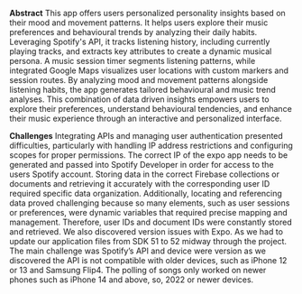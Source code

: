 **Abstract**
This app offers users personalized personality insights based on their mood and 
movement patterns. It helps users explore their music preferences and behavioural 
trends by analyzing their daily habits. 
Leveraging Spotify's API, it tracks listening history, including currently playing tracks, 
and extracts key attributes to create a dynamic musical persona. A music session timer 
segments listening patterns, while integrated Google Maps visualizes user locations 
with custom markers and session routes. 
By analyzing mood and movement patterns alongside listening habits, the app 
generates tailored behavioural and music trend analyses. This combination of data
driven insights empowers users to explore their preferences, understand behavioural 
tendencies, and enhance their music experience through an interactive and 
personalized interface.

**Challenges**
Integrating APIs and managing user authentication presented difficulties, particularly 
with handling IP address restrictions and configuring scopes for proper permissions. 
The correct IP of the expo app needs to be generated and passed into Spotify 
Developer in order for access to the users Spotify account. 
Storing data in the correct Firebase collections or documents and retrieving it 
accurately with the corresponding user ID required specific data organization. 
Additionally, locating and referencing data proved challenging because so many 
elements, such as user sessions or preferences, were dynamic variables that required 
precise mapping and management. Therefore, user IDs and document IDs were 
constantly stored and retrieved.
 We also discovered version issues with Expo. As we had to update our application files 
from SDK 51 to 52 midway through the project. The main challenge was Spotify’s API 
and device were version as we discovered the API is not compatible with older 
devices, such as iPhone 12 or 13 and Samsung Flip4. The polling of songs only worked 
on newer phones such as iPhone 14 and above, so, 2022 or newer devices.
